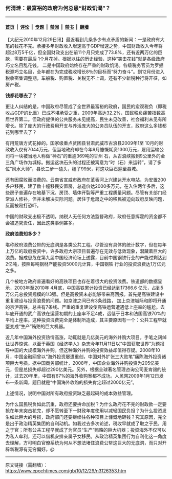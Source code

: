 ### 何清涟：最富裕的政府为何总患“财政饥渴”？

---

#### [首页](../../../..?n3126353) &nbsp;|&nbsp; [评论](../../../../../epoch-comment?n3126353) &nbsp;|&nbsp; [专题](../../../../../epoch-special?n3126353) &nbsp;|&nbsp; [禁闻](../../../../../epoch-news?n3126353) &nbsp;|&nbsp; [禁书](../../../../../books?n3126353) &nbsp;|&nbsp; [翻墙](https://github.com/gfw-breaker/nogfw/blob/master/README.md?n3126353)


<div class="post_content" id="artbody" itemprop="articleBody">
 <!-- article content begin -->
 <p>
  【大纪元2010年12月29日讯】最近看到几条多少有点矛盾的新闻：一是政府有大笔的钱花不完。承接多年财政收入增速高于GDP增速之势，中国财政收入今年将超过8万5千亿，但全国财政支出在前11个月只完成了73.8%，还有近两万亿的巨款，需要在最后 1个月花掉。根据以往的历史经验，这种“突击花钱”就是各级政府巧立名目乱花钱。 二是中国政府始终存在严重的财政饥渴。各级税务官员为罗掘税源巧立名目，全年都在为完成税收增长8％的目标而“努力奋斗”。到12月份进入税收密集调整期，车船税、购置税、关税无不上调，还有不少新税种行将开征，如房产税。
 </p>
 <p>
  <b>
   钱都花哪去了？
  </b>
 </p>
 <p>
  更让人纠结的是，中国政府尽管成了全世界最富裕的政府，国民的宏观税负（即税收占GDP的比重）已成不堪承受之重，2009年高达32.2%，国民税负痛苦指数高居世界第二。但政府提供的公共服务未见提高，民生未见改善，社会福利未见有所增长。除了庞大的行政费用开支与养活庞大的公务员队伍的开支，政府这么多钱都花到哪里去了？
 </p>
 <p>
  有用荒唐方式花掉的。国家级重点贫困县甘肃武威市古浪县2009年1至 10月的财政收入仅有7044万元，但当地政府却在今年9月慷慨耗资1300万元，雇用运输公司将一块被当地人称做“神石”的重逾369吨的甘州 石，从古浪峡搬到9公里外的金三角广场作为城标。搬运这块石头的过程还被寓意为“时（石）来运转”，请了多位“风水大师”，县长三步一磕头，磕了99米，将这块巨石迎至县城。
 </p>
 <p>
  还有因腐败而浪费的。云南省宣威市政府在革香河上兴建达开水电站，为安置200多户移民，建了数十幢移民安置房，总造价达2000多万元，在入住两年多后，这些房子普遍存在地基下沉、房顶、墙体开裂等严重工程质量问题。尽管有关部门经常派人修补，但并未解决实际问题。居住于危房之中的移民被迫向政府反映问题，反而被殴打恐吓。
 </p>
 <p>
  中国的财政支出极不透明，纳税人无任何方法监督政府，政府任意挥霍的资金都不会被追究责任，因此这类事例甚多。
 </p>
 <p>
  <b>
   政府浪费知多少？
  </b>
 </p>
 <p>
  堪称政府浪费公帑的无底洞是各类公共工程。尽管没有具体的统计数字，但在每年上万亿的政府投资中，许多政府大宗项目普遍存在无效与低效现象，潜藏着巨大的浪费。据成思危在第九届中国经济论坛上透露，目前中国钢铁行业的产能过剩达到2亿吨，按照每吨钢材产能投资5000元计算，中国钢铁 行业的投资浪费达1万亿元之多。
 </p>
 <p>
  几个被地方政府普遍看好的高铁项目也存在着很大的投资浪费。铁道部的数据显示，2003年至2010年 4月底，中国高铁累计投资已经达到17366.6 亿元，占到5万亿元总投资规模的1/3强。但是高投资未必能够带来高回报。首先是高铁建设中重复建设与投资浪费的问题。如京津之间已有3条线路， 加上京津城际和即将开通的京沪高铁，总共有7条线。严重的重复建设使高铁运营遭遇低上座率的尴尬。去年底开通的武广高铁在运营初期的上座率不足4成，远低于日本和法国高铁70%的平均上座率。这种投资浪费完全是体制所造成，其主要原因有一个：公共工程早就堕变成“生产”贿赂的巨大机器。
 </p>
 <p>
  近几年中国海外投资热情高涨，动辄就是几亿美元的海外并购大项目，手笔之阔绰让世界惊诧，以至于英国《经济学人》杂志今年11月11日以“中国获取世界”为题报导中国的大规模海外并购。但这种海外并购的投资效益却值得存疑。2008年10月，中国金融网曾以“海外投资屡遭重创，中国对外扩张三大败笔”痛陈海外投资诸项巨大亏损。据中国商务部统计，2008年，中国企业海外并购投资为205亿美元，但是总损失却超过290亿美元。另外，根据全球著名管理咨询公司麦肯锡的统计，过去20年里，中国有67%的海外收购案都不成功。人民网2009年1月12日发布一条新闻，题目就是“中国海外收购的损失肯定超过2000亿元”。
 </p>
 <p>
  上述情况，说明中国对所有政府投资缺乏最起码的成本效益管理。
 </p>
 <p>
  为什么国民税负如此沉重，政府还要拚命加税？为什么政府花不完的财政款一定要抢在年末突击花完，却不愿转至下一财政年度使用以减轻国民负担？为什么投资发生如此巨大的亏损，政府部门还要继续往各种项目上慷慨地砸钱？究其原因，完全是出于政治精英集团的自利动机。如我过去多次论述，税收早就成了取之于民，用之于官；所有公共工程早就成了为官员“生产”贿赂的巨大机器；投资海外不仅可以为私人牟利，还可以借机安排亲属子女移民。从政治精英集团行为自利化这一角度去理解，方可明白官僚系统为何从不想法堵住浪费公帑这巨大的无底洞，而只对开辟新税源有无穷偏好。@
 </p>
 <!-- article content end -->
 <div id="below_article_ad">
 </div>
</div>


---

原文链接（需翻墙）：https://www.epochtimes.com/gb/10/12/29/n3126353.htm